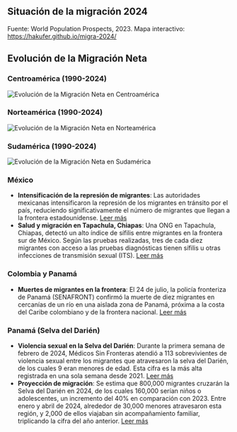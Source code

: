 ## Situación de la migración 2024

Fuente: World Population Prospects, 2023.
Mapa interactivo: https://hakufer.github.io/migra-2024/ 

## Evolución de la Migración Neta

### Centroamérica (1990-2024)
![Evolución de la Migración Neta en Centroamérica](evolucion_migracion_neta_centroamérica.png)

### Norteamérica (1990-2024)
![Evolución de la Migración Neta en Norteamérica](evolucion_migracion_neta_norteamérica.png)

### Sudamérica (1990-2024)
![Evolución de la Migración Neta en Sudamérica](evolucion_migracion_neta_sudamérica.png)


### México
- **Intensificación de la represión de migrantes**: Las autoridades mexicanas intensificaron la represión de los migrantes en tránsito por el país, reduciendo significativamente el número de migrantes que llegan a la frontera estadounidense. [Leer más](https://www.americasquarterly.org/article/has-the-central-american-migration-crisis-peaked/#:~:text=Even%20as%20more%20Nicaraguans%20flee%2C%20the%20epicenter%20of,as%20more%20people%20leave%20crisis-torn%20Venezuela%20and%20Ecuador)
- **Salud y migración en Tapachula, Chiapas**: Una ONG en Tapachula, Chiapas, detectó un alto índice de sífilis entre migrantes en la frontera sur de México. Según las pruebas realizadas, tres de cada diez migrantes con acceso a las pruebas diagnósticas tienen sífilis u otras infecciones de transmisión sexual (ITS). [Leer más](https://www.info7.mx/nacional/organizacion-detecta-alto-indice-de-sifilis-en-migrantes/4069012437)

### Colombia y Panamá
- **Muertes de migrantes en la frontera**: El 24 de julio, la policía fronteriza de Panamá (SENAFRONT) confirmó la muerte de diez migrantes en cercanías de un río en una aislada zona de Panamá, próxima a la costa del Caribe colombiano y de la frontera nacional. [Leer más](https://elpaisvallenato.com/diez-migrantes-murieron-ahogados-en-la-frontera-entre-colombia-y-panama/)

### Panamá (Selva del Darién)
- **Violencia sexual en la Selva del Darién**: Durante la primera semana de febrero de 2024, Médicos Sin Fronteras atendió a 113 sobrevivientes de violencia sexual entre los migrantes que atravesaron la selva del Darién, de los cuales 9 eran menores de edad. Esta cifra es la más alta registrada en una sola semana desde 2021. [Leer más](https://www.infobae.com/colombia/2024/02/25/el-darien-es-otro-epicentro-de-violencias-sexuales-se-registro-lacifra-mas-alta-desde-2021/)
- **Proyección de migración**: Se estima que 800,000 migrantes cruzarán la Selva del Darién en 2024, de los cuales 160,000 serían niños o adolescentes, un incremento del 40% en comparación con 2023. Entre enero y abril de 2024, alrededor de 30,000 menores atravesaron esta región, y 2,000 de ellos viajaban sin acompañamiento familiar, triplicando la cifra del año anterior. [Leer más](https://observador.cr/247-ninos-cruzan-el-darien-cada-dia-2024-proyecta-aumenta-del-40-de-menores-migrando/)
  

